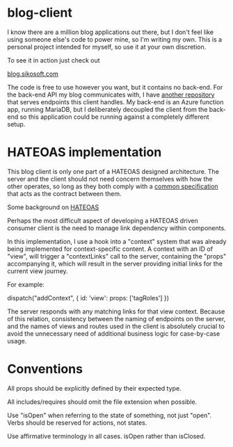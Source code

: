 # blog-client

I know there are a million blog applications out there, but I don't feel like using someone else's code to power mine, so I'm writing my own. This is a personal project intended for myself, so use it at your own discretion.

To see it in action just check out

[blog.sikosoft.com](http://blog.sikosoft.com)

The code is free to use however you want, but it contains no back-end. For the back-end API my blog communicates with, I have [another repository](https://github.com/SikoSoft/blog-server) that serves endpoints this client handles. My back-end is an Azure function app, running MariaDB, but I deliberately decoupled the client from the back-end so this application could be running against a completely different setup.

# HATEOAS implementation

This blog client is only one part of a HATEOAS designed architecture. The server and the client should not need concern themselves with how the other operates, so long as they both comply with a [common specification](https://github.com/SikoSoft/blog-spec) that acts as the contract between them.

Some background on [HATEOAS](https://restfulapi.net/hateoas/)

Perhaps the most difficult aspect of developing a HATEOAS driven consumer client is the need to manage link dependency within components.

In this implementation, I use a hook into a "context" system that was already being implemented for context-specific content. A context with an ID of "view", will trigger a "contextLinks" call to the server, containing the "props" accompanying it, which will result in the server providing initial links for the current view journey.

For example:

dispatch("addContext", { id: 'view': props: ['tagRoles'] })

The server responds with any matching links for that view context. Because of this relation, consistency between the naming of endpoints on the server, and the names of views and routes used in the client is absolutely crucial to avoid the unnecessary need of additional business logic for case-by-case usage.

# Conventions

All props should be explicitly defined by their expected type.

All includes/requires should omit the file extension when possible.

Use "isOpen" when referring to the state of something, not just "open". Verbs should be reserved for actions, not states.

Use affirmative terminology in all cases. isOpen rather than isClosed.
